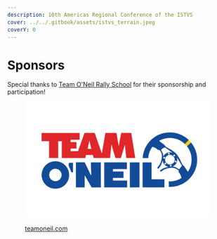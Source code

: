 ```yaml
---
description: 10th Americas Regional Conference of the ISTVS
cover: ../../.gitbook/assets/istvs_terrain.jpeg
coverY: 0
---
```


# Sponsors

Special thanks to [Team O'Neil Rally School](https://teamoneil.com/) for their sponsorship and participation!

<div align="left">

<figure><img src="../../.gitbook/assets/TeamONeil_LogoTrim.png" alt=""><figcaption><p><a href="https://teamoneil.com/product/tarmac-rally-school/">teamoneil.com</a></p></figcaption></figure>

</div>

